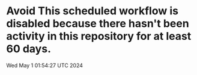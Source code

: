 # Avoid This scheduled workflow is disabled because there hasn't been activity in this repository for at least 60 days.
Wed May  1 01:54:27 UTC 2024
